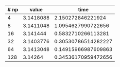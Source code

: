 | # np | value | time |
| --- | --- | --- |
| 4 | 3.1418088 | 2.150272846221924 |
| 8 | 3.1411048 | 1.0954627990722656 |
| 16 |3.141444 | 0.5832710266113281 |
| 32 | 3.1403776 | 0.30530786514282227 |
| 64 | 3.1413048 | 0.14915966987609863 |
| 128 | 3.14264 | 0.34536170959472656 |

